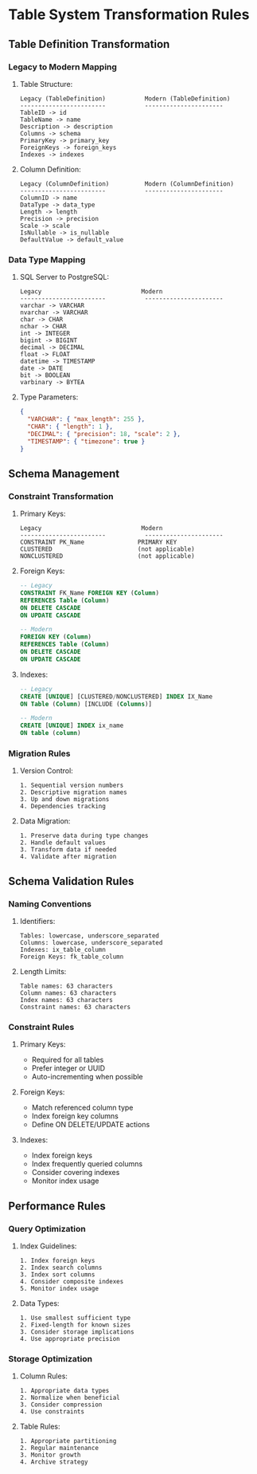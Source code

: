 # Table System Transformation Rules

## Table Definition Transformation

### Legacy to Modern Mapping
1. Table Structure:
   ```
   Legacy (TableDefinition)           Modern (TableDefinition)
   ------------------------           ----------------------
   TableID -> id
   TableName -> name
   Description -> description
   Columns -> schema
   PrimaryKey -> primary_key
   ForeignKeys -> foreign_keys
   Indexes -> indexes
   ```

2. Column Definition:
   ```
   Legacy (ColumnDefinition)          Modern (ColumnDefinition)
   ------------------------           ----------------------
   ColumnID -> name
   DataType -> data_type
   Length -> length
   Precision -> precision
   Scale -> scale
   IsNullable -> is_nullable
   DefaultValue -> default_value
   ```

### Data Type Mapping
1. SQL Server to PostgreSQL:
   ```
   Legacy                            Modern
   ------------------------           ----------------------
   varchar -> VARCHAR
   nvarchar -> VARCHAR
   char -> CHAR
   nchar -> CHAR
   int -> INTEGER
   bigint -> BIGINT
   decimal -> DECIMAL
   float -> FLOAT
   datetime -> TIMESTAMP
   date -> DATE
   bit -> BOOLEAN
   varbinary -> BYTEA
   ```

2. Type Parameters:
   ```json
   {
     "VARCHAR": { "max_length": 255 },
     "CHAR": { "length": 1 },
     "DECIMAL": { "precision": 18, "scale": 2 },
     "TIMESTAMP": { "timezone": true }
   }
   ```

## Schema Management

### Constraint Transformation
1. Primary Keys:
   ```
   Legacy                            Modern
   ------------------------           ----------------------
   CONSTRAINT PK_Name               PRIMARY KEY
   CLUSTERED                        (not applicable)
   NONCLUSTERED                     (not applicable)
   ```

2. Foreign Keys:
   ```sql
   -- Legacy
   CONSTRAINT FK_Name FOREIGN KEY (Column)
   REFERENCES Table (Column)
   ON DELETE CASCADE
   ON UPDATE CASCADE

   -- Modern
   FOREIGN KEY (Column)
   REFERENCES Table (Column)
   ON DELETE CASCADE
   ON UPDATE CASCADE
   ```

3. Indexes:
   ```sql
   -- Legacy
   CREATE [UNIQUE] [CLUSTERED/NONCLUSTERED] INDEX IX_Name
   ON Table (Column) [INCLUDE (Columns)]

   -- Modern
   CREATE [UNIQUE] INDEX ix_name
   ON table (column)
   ```

### Migration Rules
1. Version Control:
   ```
   1. Sequential version numbers
   2. Descriptive migration names
   3. Up and down migrations
   4. Dependencies tracking
   ```

2. Data Migration:
   ```
   1. Preserve data during type changes
   2. Handle default values
   3. Transform data if needed
   4. Validate after migration
   ```

## Schema Validation Rules

### Naming Conventions
1. Identifiers:
   ```
   Tables: lowercase, underscore_separated
   Columns: lowercase, underscore_separated
   Indexes: ix_table_column
   Foreign Keys: fk_table_column
   ```

2. Length Limits:
   ```
   Table names: 63 characters
   Column names: 63 characters
   Index names: 63 characters
   Constraint names: 63 characters
   ```

### Constraint Rules
1. Primary Keys:
   - Required for all tables
   - Prefer integer or UUID
   - Auto-incrementing when possible

2. Foreign Keys:
   - Match referenced column type
   - Index foreign key columns
   - Define ON DELETE/UPDATE actions

3. Indexes:
   - Index foreign keys
   - Index frequently queried columns
   - Consider covering indexes
   - Monitor index usage

## Performance Rules

### Query Optimization
1. Index Guidelines:
   ```
   1. Index foreign keys
   2. Index search columns
   3. Index sort columns
   4. Consider composite indexes
   5. Monitor index usage
   ```

2. Data Types:
   ```
   1. Use smallest sufficient type
   2. Fixed-length for known sizes
   3. Consider storage implications
   4. Use appropriate precision
   ```

### Storage Optimization
1. Column Rules:
   ```
   1. Appropriate data types
   2. Normalize when beneficial
   3. Consider compression
   4. Use constraints
   ```

2. Table Rules:
   ```
   1. Appropriate partitioning
   2. Regular maintenance
   3. Monitor growth
   4. Archive strategy
   ```
